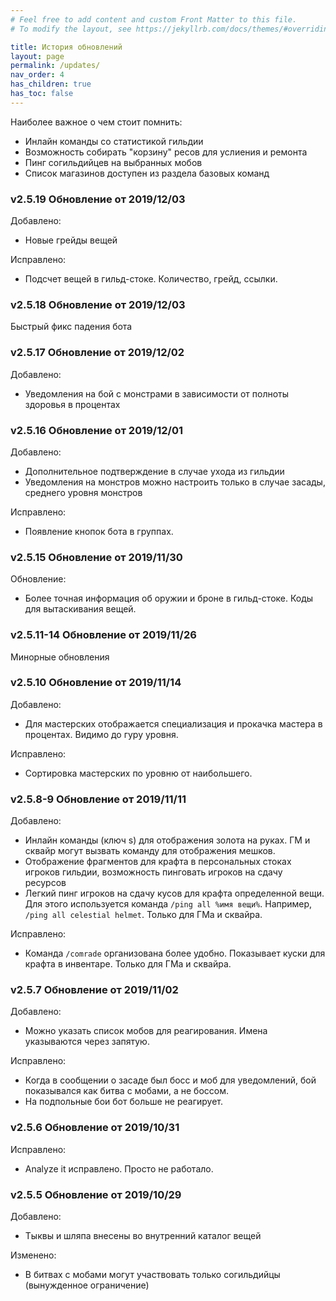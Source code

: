 ```yaml
---
# Feel free to add content and custom Front Matter to this file.
# To modify the layout, see https://jekyllrb.com/docs/themes/#overriding-theme-defaults

title: История обновлений
layout: page
permalink: /updates/
nav_order: 4
has_children: true
has_toc: false
---
```


Наиболее важное о чем стоит помнить: 
- Инлайн команды со статистикой гильдии 
- Возможность собирать "корзину" ресов для услиения и ремонта
- Пинг согильдийцев на выбранных мобов
- Список магазинов доступен из раздела базовых команд 

### v2.5.19 Обновление от 2019/12/03

Добавлено:
- Новые грейды вещей

Исправлено: 
- Подсчет вещей в гильд-стоке. Количество, грейд, ссылки. 

### v2.5.18 Обновление от 2019/12/03

Быстрый фикс падения бота 

### v2.5.17 Обновление от 2019/12/02

Добавлено: 
- Уведомления на бой с монстрами в зависимости от полноты здоровья в процентах 

### v2.5.16 Обновление от 2019/12/01

Добавлено: 
- Дополнительное подтверждение в случае ухода из гильдии
- Уведомления на монстров можно настроить только в случае засады, среднего уровня монстров

Исправлено:
- Появление кнопок бота в группах. 

### v2.5.15 Обновление от 2019/11/30

Обновление:
- Более точная информация об оружии и броне в гильд-стоке. Коды для вытаскивания вещей. 

### v2.5.11-14 Обновление от 2019/11/26

Минорные обновления

### v2.5.10 Обновление от 2019/11/14

Добавлено: 
- Для мастерских отображается специализация и прокачка мастера в процентах. Видимо до гуру уровня. 

Исправлено:
- Сортировка мастерских по уровню от наибольшего. 

### v2.5.8-9 Обновление от 2019/11/11

Добавлено: 
- Инлайн команды (ключ s) для отображения золота на руках. ГМ и сквайр могут вызвать команду для отображения мешков. 
- Отображение фрагментов для крафта в персональных стоках игроков гильдии, возможность пинговать игроков на сдачу ресурсов
- Легкий пинг игроков на сдачу кусов для крафта определенной вещи. Для этого используется команда `/ping all %имя вещи%`. Например, `/ping all celestial helmet`. Только для ГМа и сквайра. 

Исправлено: 
- Команда `/comrade` организована более удобно. Показывает куски для крафта в инвентаре. Только для ГМа и сквайра. 

### v2.5.7 Обновление от 2019/11/02 

Добавлено: 
- Можно указать список мобов для реагирования. Имена указываются через запятую. 

Исправлено:
- Когда в сообщении о засаде был босс и моб для уведомлений, бой показывался как битва с мобами, а не боссом. 
- На подпольные бои бот больше не реагирует. 

### v2.5.6 Обновление от 2019/10/31 

Исправлено:
- Analyze it исправлено. Просто не работало.  

### v2.5.5 Обновление от 2019/10/29 

Добавлено: 
- Тыквы и шляпа внесены во внутренний каталог вещей 

Изменено:
- В битвах с мобами могут участвовать только согильдийцы (вынужденное ограничение)


